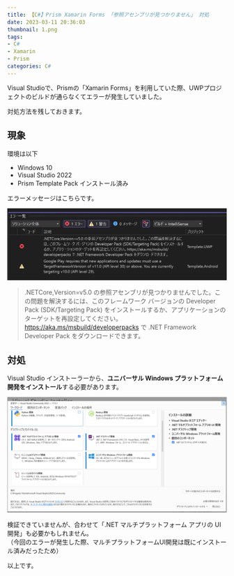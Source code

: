 ```yaml
---
title: 【C#】Prism Xamarin Forms 「参照アセンブリが見つかりません」 対処
date: 2023-03-11 20:36:03
thumbnail: 1.png
tags:
- C#
- Xamarin
- Prism
categories: C#
---
```


Visual Studioで、Prismの「Xamarin Forms」を利用していた際、UWPプロジェクトのビルドが通らなくてエラーが発生していました。

対処方法を残しておきます。

## 現象

環境は以下

- Windows 10
- Visual Studio 2022
- Prism Template Pack インストール済み

エラーメッセージはこちらです。

![image](1.png)

> .NETCore,Version=v5.0 の参照アセンブリが見つかりませんでした。この問題を解決するには、このフレームワーク バージョンの Developer Pack (SDK/Targeting Pack) をインストールするか、アプリケーションのターゲットを再設定してください。https://aka.ms/msbuild/developerpacks で .NET Framework Developer Pack をダウンロードできます。


## 対処

Visual Studio インストーラーから、**ユニバーサル Windows プラットフォーム開発をインストール**する必要があります。

![image](3.png)

検証できていませんが、合わせて「.NET マルチプラットフォーム アプリの UI開発」も必要かもしれません。  
（今回のエラーが発生した際、マルチプラットフォームUI開発は既にインストール済みだったため）  

以上です。